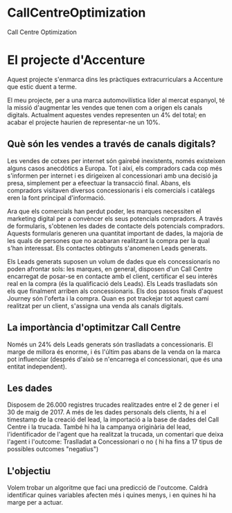 # CallCentreOptimization
Call Centre Optimization

# El projecte d'Accenture

Aquest projecte s'enmarca dins les pràctiques extracurriculars a Accenture que estic duent a terme.

El meu projecte, per a una marca automovilística líder al mercat espanyol, té la missió d'augmentar les vendes que tenen com a origen els canals digitals. Actualment aquestes vendes representen un 4% del total; en acabar el projecte haurien de representar-ne un 10%.

## Què són les vendes a través de canals digitals?
Les vendes de cotxes per internet són gairebé inexistents, només existeixen alguns casos anecdòtics a Europa. Tot i així, els compradors cada cop més s'informen per internet i es dirigeixen al concessionari amb una decisió ja presa, simplement per a efeectuar la transacció final. Abans, els compradors visitaven diversos concessionaris i els comercials i catàlegs eren la font principal d'informació. 

Ara que els comercials han perdut poder, les marques necessiten el marketing digital per a convèncer els seus potencials compradors. A través de formularis, s'obtenen les dades de contacte dels potencials compradors. Aquests formularis generen una quantitat important de dades, la majoria de les quals de persones que no acabaran realitzant la compra per la qual s'han interessat. Els contactes obtinguts s'anomenen Leads generats.

Els Leads generats suposen un volum de dades que els concessionaris no poden afrontar sols: les marques, en general, disposen d'un Call Centre encarregat de posar-se en contacte amb el client, certificar el seu interès real en la compra (és la qualificació dels Leads). Els Leads traslladats són els que finalment arriben als concessionaris. Els dos passos finals d'aquest Journey són l'oferta i la compra. Quan es pot trackejar tot aquest camí realitzat per un client, s'assigna una venda als canals digitals.

## La importància d'optimitzar Call Centre
Només un 24% dels Leads generats són traslladats a concessionaris. El marge de millora és enorme, i és l'últim pas abans de la venda on la marca pot influenciar (després d'això se n'encarrega el concessionari, que és una entitat independent).

## Les dades
Disposem de 26.000 registres trucades realitzades entre el 2 de gener i el 30 de maig de 2017. A més de les dades personals dels clients, hi a el timestamp de la creació del lead, la importació a la base de dades del Call Centre i la trucada. També hi ha la campanya originària del lead, l'identificador de l'agent que ha realitzat la trucada, un comentari que deixa l'agent i l'outcome: Traslladat a Concessionari o no ( hi ha fins a 17 tipus de possibles outcomes "negatius")

## L'objectiu
Volem trobar un algoritme que faci una predicció de l'outcome. Caldrà identificar quines variables afecten més i quines menys, i en quines hi ha marge per a actuar.
